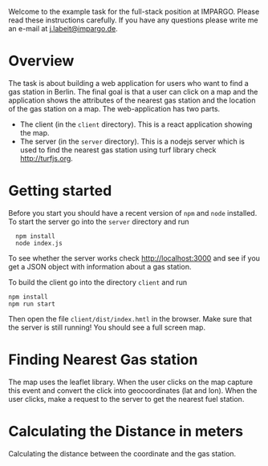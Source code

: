 Welcome to the example task for the full-stack position at IMPARGO. Please read these instructions
carefully. If you have any questions please write me an e-mail at
j.labeit@impargo.de.

# Overview
The task is about building a web application for users who want to find a gas
station in Berlin. The final goal is that a user can click on a map and the
application shows the attributes of the nearest gas station and the location of the
gas station on a map. The web-application has two parts.
 - The client (in the `client` directory). This is a react application showing the map.
 - The server (in the `server` directory). This is a nodejs server which is used to find the
   nearest gas station using turf library check <http://turfjs.org>. 

# Getting started
Before you start you should have a recent version of `npm` and `node`
installed.
To start the server go into the `server` directory and run
```
  npm install
  node index.js
```
To see whether the server works check <http://localhost:3000> and see if you get a JSON object
with information about a gas station.

To build the client go into the directory `client` and run
```
npm install
npm run start
```
Then open the file `client/dist/index.hmtl` in the browser. Make sure that the
server is still running! You should see a full screen map.

# Finding Nearest Gas station 
The map uses the leaflet library. 
When the user clicks on the map capture this event and convert the click into
geocoordinates (lat and lon). When the user clicks, make a request to the
server to get the nearest fuel station.

# Calculating the Distance in meters 
Calculating the distance between the coordinate and the gas station.  


